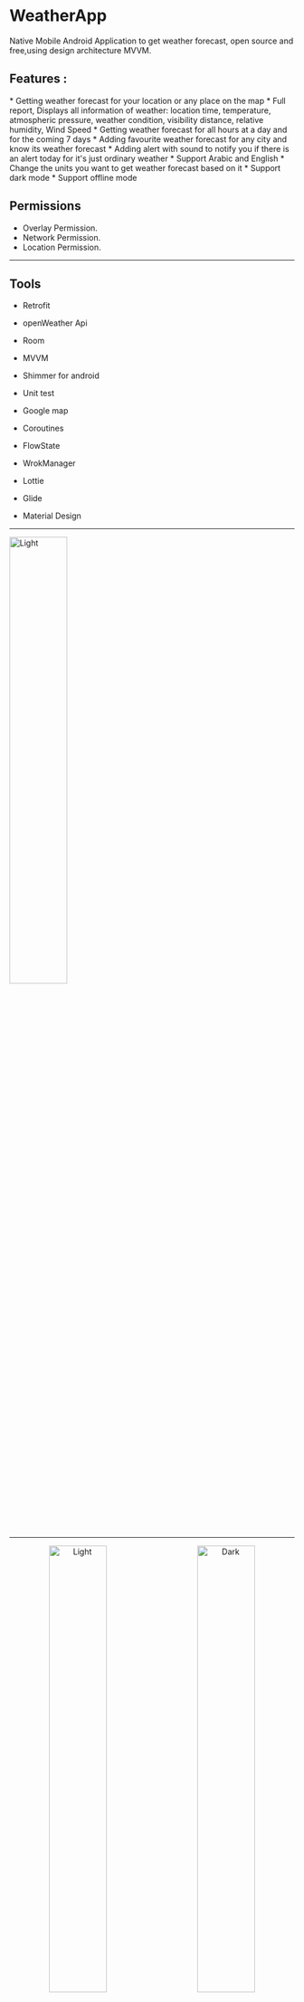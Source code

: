 # WeatherApp

 Native Mobile Android Application to get weather forecast, open source and free,using design architecture MVVM.

<h2>Features :</h2>
* Getting weather forecast for your location or any place on the map
* Full report, Displays all information of weather: location time, temperature, atmospheric pressure, weather condition, visibility distance, relative humidity, Wind Speed
*  Getting weather forecast for all hours at a day and for the coming 7 days
* Adding favourite weather forecast for any city and know its weather forecast
* Adding alert with sound to notify you if there is an alert today for it's just ordinary weather
* Support Arabic and English
* Change the units you want to get weather forecast based on it
* Support dark mode
* Support offline mode

<h2>Permissions</h2>

* Overlay Permission.
* Network Permission.
* Location Permission.

<hr>
<h2>Tools </h2>

- Retrofit 

- openWeather  Api

- Room 

- MVVM

- Shimmer for android

- Unit test

- Google map

- Coroutines

- FlowState

- WrokManager

- Lottie

- Glide

- Material Design

<hr>
<img alt="Light" src="https://github.com/ammarelriyali/WeatherMood/blob/main/screenshots/1.png" width="45%">
<hr>

<p align="center">
  <img alt="Light" src="https://github.com/m07med176/WeatherAppCleanArchitecture/blob/master/screenshots/2.png" width="45%">
&nbsp; &nbsp; &nbsp; &nbsp;
  <img alt="Dark" src="https://github.com/m07med176/WeatherAppCleanArchitecture/blob/master/screenshots/3.png" width="45%">
</p>

<p align="center">
  <img alt="Light" src="https://github.com/m07med176/WeatherAppCleanArchitecture/blob/master/screenshots/4.png" width="45%">
&nbsp; &nbsp; &nbsp; &nbsp;
  <img alt="Dark" src="https://github.com/m07med176/WeatherAppCleanArchitecture/blob/master/screenshots/5.png" width="45%">
</p>


<p align="center">
  <img alt="Light" src="https://github.com/m07med176/WeatherAppCleanArchitecture/blob/master/screenshots/6.png" width="45%">
&nbsp; &nbsp; &nbsp; &nbsp;
  <img alt="Dark" src="https://github.com/m07med176/WeatherAppCleanArchitecture/blob/master/screenshots/7.png" width="45%">
</p>


<p align="center">
  <img alt="Light" src="https://github.com/m07med176/WeatherAppCleanArchitecture/blob/master/screenshots/8.png" width="45%">
&nbsp; &nbsp; &nbsp; &nbsp;
  <img alt="Dark" src="https://github.com/m07med176/WeatherAppCleanArchitecture/blob/master/screenshots/9.png" width="45%">
</p>
<p align="center">
  <img alt="Light" src="https://github.com/m07med176/WeatherAppCleanArchitecture/blob/master/screenshots/10.png" width="45%">
&nbsp; &nbsp; &nbsp; &nbsp;
  <img alt="Dark" src="https://github.com/m07med176/WeatherAppCleanArchitecture/blob/master/screenshots/11.png" width="45%">
</p>
<p align="center">
  <img alt="Light" src="https://github.com/m07med176/WeatherAppCleanArchitecture/blob/master/screenshots/12.png" width="45%">
&nbsp; &nbsp; &nbsp; &nbsp;
  <img alt="Dark" src="https://github.com/m07med176/WeatherAppCleanArchitecture/blob/master/screenshots/13.png" width="45%">
</p>
  <img alt="Light" src="https://github.com/ammarelriyali/WeatherMood/blob/master/screenshots/14.png" width="45%">
</p>





